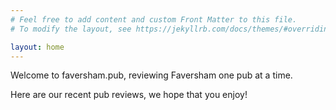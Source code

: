 ```yaml
---
# Feel free to add content and custom Front Matter to this file.
# To modify the layout, see https://jekyllrb.com/docs/themes/#overriding-theme-defaults

layout: home
---
```


Welcome to faversham.pub, reviewing Faversham one pub at a time.

Here are our recent pub reviews, we hope that you enjoy!
